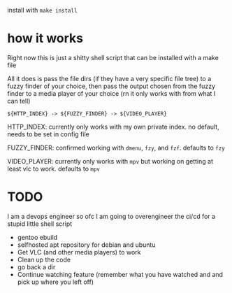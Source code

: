 install with `make install`

# how it works
Right now this is just a shitty shell script that can be installed with a make file

All it does is pass the file dirs (if they have a very specific file tree) to a fuzzy finder of your choice, then pass the output chosen from the fuzzy finder to a media player of your choice (rn it only works with from what I can tell)

`${HTTP_INDEX} -> ${FUZZY_FINDER} -> ${VIDEO_PLAYER}`

HTTP_INDEX: currently only works with my own private index. no default, needs to be set in config file

FUZZY_FINDER: confirmed working with `dmenu`, `fzy`, and `fzf`. defaults to `fzy`

VIDEO_PLAYER: currently only works with `mpv` but working on getting at least vlc to work. defaults to `mpv`

# TODO
I am a devops engineer so ofc I am going to overengineer the ci/cd for a stupid little shell script
- gentoo ebuild
- selfhosted apt repository for debian and ubuntu
- Get VLC (and other media players) to work
- Clean up the code
- go back a dir
- Continue watching feature (remember what you have watched and and pick up where you left off)
